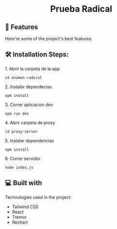 <h1 align="center" id="title">Prueba Radical</h1>

  
  
<h2>🧐 Features</h2>

Here're some of the project's best features:

<h2>🛠️ Installation Steps:</h2>

<p>1. Abrir la carpeta de la app</p>

```
cd examen-radical
```

<p>2. Instalar dependecias</p>

```
npm install
```

<p>3. Correr aplicacion dev</p>

```
npm run dev
```

<p>4. Abrir carpeta de proxy</p>

```
cd proxy-server
```

<p>5. Instalar dependencias</p>

```
npm install
```

<p>6. Correr servidor</p>

```
node index.js
```

  
  
<h2>💻 Built with</h2>

Technologies used in the project:

*   Tailwind CSS
*   React
*   Tremor
*   Rechart
